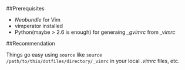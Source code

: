 ##Prerequisites

* *Neobundle* for Vim
* vimperator installed
* Python(maybe > 2.6 is enough) for generaing *_gvimrc* from *_vimrc*

##Recommendation

Things go easy using `source` like
        `source /path/to/this/dotfiles/directory/_vimrc`
in your local *.vimrc* files, etc.
